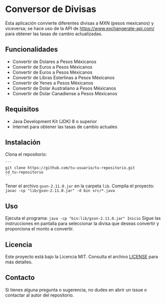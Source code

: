 # Conversor de Divisas
Esta aplicación convierte diferentes divisas a MXN (pesos mexicanos) y viceversa;
se hace uso de la API de https://www.exchangerate-api.com/ para obtener las tasas de cambio actualizadas.



## Funcionalidades

- Convertir de Dolares a Pesos Méxicanos
- Convertir de Euros a Pesos Méxicanos
- Convertir de Euros a Pesos Méxicanos
- Convertir de Libras Esterlinas a Pesos Méxicanos
- Convertir de Yenes a Pesos Méxicanos
- Convertir de Dolar Australiano a Pesos Méxicanos
- Convertir de Dolar Canadiense a Pesos Méxicanos

## Requisitos

- Java Development Kit (JDK) 8 o superior
- Internet para obtener las tasas de cambio actuales

## Instalación

Clona el repositorio:

    ```
    git clone https://github.com/tu-usuario/tu-repositorio.git
    cd tu-repositorio
    ```
Tener el archivo `gson-2.11.0.jar` en la carpeta `lib`.
Compila el proyecto:
    ```
    javac -cp "lib/gson-2.11.0.jar" -d bin src/*.java
    ```

## Uso
Ejecuta el programa:
    ```
    java -cp "bin:lib/gson-2.11.0.jar" Inicio
    ```
    Sigue las instrucciones en pantalla para seleccionar la divisa que deseas convertir y proporciona el monto a convertir.

## Licencia

Este proyecto está bajo la Licencia MIT. Consulta el archivo [LICENSE](LICENSE) para más detalles.

## Contacto

Si tienes alguna pregunta o sugerencia, no dudes en abrir un issue o contactar al autor del repositorio.